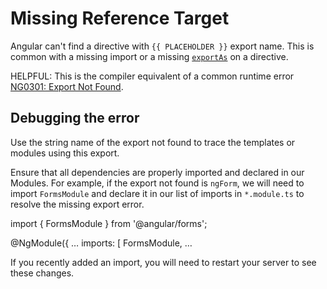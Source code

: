 # Missing Reference Target

<docs-video src="https://www.youtube.com/embed/fUSAg4kp2WQ"/>

Angular can't find a directive with `{{ PLACEHOLDER }}` export name.
This is common with a missing import or a missing [`exportAs`](api/core/Directive#exportAs) on a directive.

HELPFUL: This is the compiler equivalent of a common runtime error [NG0301: Export Not Found](errors/NG0301).

## Debugging the error

Use the string name of the export not found to trace the templates or modules using this export.

Ensure that all dependencies are properly imported and declared in our Modules.
For example, if the export not found is `ngForm`, we will need to import `FormsModule` and declare it in our list of imports in `*.module.ts` to resolve the missing export error.

<docs-code language="typescript">

import { FormsModule } from '@angular/forms';

@NgModule({
  …
  imports: [
    FormsModule,
    …

</docs-code>

If you recently added an import, you will need to restart your server to see these changes.
